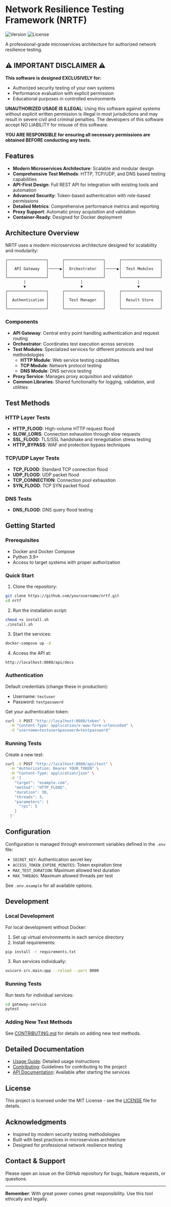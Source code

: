 # Network Resilience Testing Framework (NRTF)

![Version](https://img.shields.io/badge/version-1.0.0-blue.svg)
![License](https://img.shields.io/badge/license-MIT-green.svg)

A professional-grade microservices architecture for authorized network resilience testing.

## ⚠️ IMPORTANT DISCLAIMER ⚠️

**This software is designed EXCLUSIVELY for:**
- Authorized security testing of your own systems
- Performance evaluation with explicit permission
- Educational purposes in controlled environments

**UNAUTHORIZED USAGE IS ILLEGAL**: 
Using this software against systems without explicit written permission is illegal in most jurisdictions and may result in severe civil and criminal penalties. The developers of this software accept NO LIABILITY for misuse of this software.

**YOU ARE RESPONSIBLE for ensuring all necessary permissions are obtained BEFORE conducting any tests.**

## Features

- **Modern Microservices Architecture**: Scalable and modular design
- **Comprehensive Test Methods**: HTTP, TCP/UDP, and DNS based testing capabilities
- **API-First Design**: Full REST API for integration with existing tools and automation
- **Advanced Security**: Token-based authentication with role-based permissions
- **Detailed Metrics**: Comprehensive performance metrics and reporting
- **Proxy Support**: Automatic proxy acquisition and validation
- **Container-Ready**: Designed for Docker deployment

## Architecture Overview

NRTF uses a modern microservices architecture designed for scalability and modularity:

```
┌─────────────────┐      ┌─────────────────┐      ┌─────────────────┐
│                 │      │                 │      │                 │
│   API Gateway   │─────▶│  Orchestrator   │─────▶│  Test Modules   │
│                 │      │                 │      │                 │
└─────────────────┘      └─────────────────┘      └─────────────────┘
        │                        │                        │
        ▼                        ▼                        ▼
┌─────────────────┐      ┌─────────────────┐      ┌─────────────────┐
│                 │      │                 │      │                 │
│  Authentication │      │  Test Manager   │      │  Result Store   │
│                 │      │                 │      │                 │
└─────────────────┘      └─────────────────┘      └─────────────────┘
```

### Components

- **API Gateway**: Central entry point handling authentication and request routing
- **Orchestrator**: Coordinates test execution across services
- **Test Modules**: Specialized services for different protocols and test methodologies
  - **HTTP Module**: Web service testing capabilities
  - **TCP Module**: Network protocol testing
  - **DNS Module**: DNS service testing
- **Proxy Service**: Manages proxy acquisition and validation
- **Common Libraries**: Shared functionality for logging, validation, and utilities

## Test Methods

### HTTP Layer Tests

- **HTTP_FLOOD**: High-volume HTTP request flood
- **SLOW_LORIS**: Connection exhaustion through slow requests
- **SSL_FLOOD**: TLS/SSL handshake and renegotiation stress testing
- **HTTP_BYPASS**: WAF and protection bypass techniques

### TCP/UDP Layer Tests

- **TCP_FLOOD**: Standard TCP connection flood
- **UDP_FLOOD**: UDP packet flood
- **TCP_CONNECTION**: Connection pool exhaustion
- **SYN_FLOOD**: TCP SYN packet flood

### DNS Tests

- **DNS_FLOOD**: DNS query flood testing

## Getting Started

### Prerequisites
- Docker and Docker Compose
- Python 3.9+
- Access to target systems with proper authorization

### Quick Start

1. Clone the repository:
```bash
git clone https://github.com/yourusername/nrtf.git
cd nrtf
```

2. Run the installation script:
```bash
chmod +x install.sh
./install.sh
```

3. Start the services:
```bash
docker-compose up -d
```

4. Access the API at:
```
http://localhost:8080/api/docs
```

### Authentication

Default credentials (change these in production):
- Username: `testuser`
- Password: `testpassword`

Get your authentication token:
```bash
curl -X POST "http://localhost:8080/token" \
  -H "Content-Type: application/x-www-form-urlencoded" \
  -d "username=testuser&password=testpassword"
```

### Running Tests

Create a new test:
```bash
curl -X POST "http://localhost:8080/api/test" \
  -H "Authorization: Bearer YOUR_TOKEN" \
  -H "Content-Type: application/json" \
  -d '{
    "target": "example.com",
    "method": "HTTP_FLOOD",
    "duration": 30,
    "threads": 5,
    "parameters": {
      "rpc": 5
    }
  }'
```

## Configuration

Configuration is managed through environment variables defined in the `.env` file:

- `SECRET_KEY`: Authentication secret key
- `ACCESS_TOKEN_EXPIRE_MINUTES`: Token expiration time
- `MAX_TEST_DURATION`: Maximum allowed test duration
- `MAX_THREADS`: Maximum allowed threads per test

See `.env.example` for all available options.

## Development

### Local Development

For local development without Docker:

1. Set up virtual environments in each service directory
2. Install requirements:
```bash
pip install -r requirements.txt
```
3. Run services individually:
```bash
uvicorn src.main:app --reload --port 8000
```

### Running Tests

Run tests for individual services:
```bash
cd gateway-service
pytest
```

### Adding New Test Methods

See [CONTRIBUTING.md](CONTRIBUTING.md) for details on adding new test methods.

## Detailed Documentation

- [Usage Guide](USAGE_GUIDE.md): Detailed usage instructions
- [Contributing](CONTRIBUTING.md): Guidelines for contributing to the project
- [API Documentation](http://localhost:8080/docs): Available after starting the services

## License

This project is licensed under the MIT License - see the [LICENSE](LICENSE) file for details.

## Acknowledgments

- Inspired by modern security testing methodologies
- Built with best practices in microservices architecture
- Designed for professional network resilience testing

## Contact & Support

Please open an issue on the GitHub repository for bugs, feature requests, or questions.

---

**Remember**: With great power comes great responsibility. Use this tool ethically and legally.